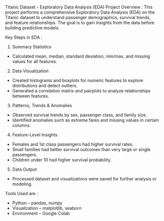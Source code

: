 Titanic Dataset - Exploratory Data Analysis (EDA)
Project Overview :
  This project performs a comprehensive Exploratory Data Analysis (EDA) on the Titanic dataset to understand passenger demographics, survival trends, and feature relationships. The goal is to gain insights from the data before building predictive models.

Key Steps in EDA :

1. Summary Statistics

  * Calculated mean, median, standard deviation, min/max, and missing values for all features.

2. Data Visualization

 * Created histograms and boxplots for numeric features to explore distributions and detect outliers.
 * Generated a correlation matrix and pairplots to analyze relationships between features.

3. Patterns, Trends & Anomalies

  * Observed survival trends by sex, passenger class, and family size.
  * Identified anomalies such as extreme fares and missing values in certain columns.

4. Feature-Level Insights

  * Females and 1st class passengers had higher survival rates.
  * Small families had better survival outcomes than very large or single passengers.
  * Children under 10 had higher survival probability.

5. Data Output

  * Processed dataset and visualizations were saved for further analysis or modeling.

Tools Used are : 

  * Python – pandas, numpy
  * Visualization – matplotlib, seaborn
  * Environment – Google Colab
